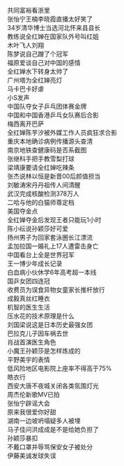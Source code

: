 共同富裕看浙里  
张怡宁王楠李晓霞直播太好笑了  
34岁清华博士当选河北怀来县县长  
教练说全红婵在国家队外号叫红姐  
木叶飞人刘翔  
陈梦说自己蹭了个冠军  
福原爱谈自己对中国的感情  
全红婵水下转身太帅了  
广州塔为全红婵亮灯  
马卡巴卡好虐  
小S发声  
中国队夺女子乒乓团体赛金牌  
中国和中国香港乒乓女队赛后合影  
梅西离开巴萨  
全红婵陈芋汐被外媒工作人员疯狂求合影  
重庆本地确诊病例传播源头查清  
南京地铁查健康码是否系截图  
张继科手把手教雪梨打球  
梁靖康要请全红婵吃辣条  
张杰说林以恒是新晋00后颜值担当  
刘敏涛宋丹丹祖传人间清醒  
武汉完成核酸检测378万人  
二哈与他的白猫师尊定档  
美国夺金点  
全红婵夺金后发现王者只能玩1小时  
陈小纭说孙颖莎好可爱  
扬州男子为回家套泳圈长江漂流  
孟加拉国一婚礼上17人遭雷击身亡  
中国看台上全是世界冠军  
王一博少年成长记录  
白血病小伙休学6年高考超一本线  
国乒女团四连冠  
收费员为误食异物女童家长推杆放行  
成毅真丝红睡衣  
机智的医生生活  
压水花的技术原理是什么  
刘国梁说这是日本历史最强女团  
巴拉克儿子因车祸去世  
肖战首演医生角色  
小魔王孙颖莎是怎样炼成的  
平野美宇的表情  
低风险地区电影院上座率不得高于75%  
皓衣行  
西安大唐不夜城关闭各类氛围灯光  
周杰伦新歌MV已拍  
张怡宁辟谣大会  
原来我很爱你好甜  
湖南一边坡坍塌疑多人被埋  
马子佳问洪成成是不是给她负担了  
孙颖莎暴扣  
不戴口罩并辱骂保安女子被处分  
伊藤美诚发球失误  
